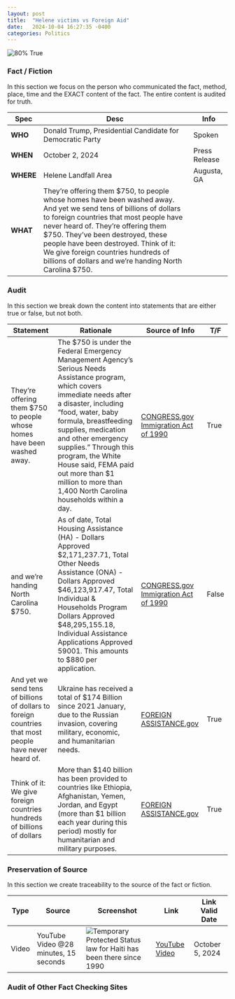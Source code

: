 ```yaml
---
layout: post
title:  "Helene victims vs Foreign Aid"
date:   2024-10-04 16:27:35 -0400
categories: Politics
---
```


![80% True](/assets/images/80.jpg)

### Fact / Fiction

In this section we focus on the person who communicated the fact, method, place, time and the EXACT content of the fact. The entire content is audited for truth.

| Spec | Desc | Info |
| ----------- | ----------- | ----------- |
| **WHO** | Donald Trump, Presidential Candidate for Democratic Party | Spoken |
| **WHEN** | October 2, 2024 | Press Release |
| **WHERE** | Helene Landfall Area | Augusta, GA |
| **WHAT** | They’re offering them $750, to people whose homes have been washed away. And yet we send tens of billions of dollars to foreign countries that most people have never heard of. They’re offering them $750. They’ve been destroyed, these people have been destroyed. Think of it: We give foreign countries hundreds of billions of dollars and we’re handing North Carolina $750.|

### Audit

In this section we break down the content into statements that are either true or false, but not both.

| Statement | Rationale | Source of Info | T/F |
| ----------- | ----------- | ----------- | ----------- |
| They’re offering them $750 to people whose homes have been washed away. | The $750 is under the Federal Emergency Management Agency’s Serious Needs Assistance program, which covers immediate needs after a disaster, including “food, water, baby formula, breastfeeding supplies, medication and other emergency supplies.” Through this program, the White House said, FEMA paid out more than $1 million to more than 1,400 North Carolina households within a day.| [CONGRESS.gov Immigration Act of 1990](https://www.congress.gov/bill/101st-congress/senate-bill/358) | True |
| and we’re handing North Carolina $750. | As of date, Total Housing Assistance (HA) - Dollars Approved	$2,171,237.71, Total Other Needs Assistance (ONA) - Dollars Approved	$46,123,917.47, Total Individual & Households Program Dollars Approved	$48,295,155.18, Individual Assistance Applications Approved	59001. This amounts to $880 per application. | [CONGRESS.gov Immigration Act of 1990](https://www.congress.gov/bill/101st-congress/senate-bill/358) | False |
| And yet we send tens of billions of dollars to foreign countries that most people have never heard of. | Ukraine has received a total of $174 Billion since 2021 January, due to the Russian invasion, covering military, economic, and humanitarian needs. | [FOREIGN ASSISTANCE.gov](https://foreignassistance.gov/cd/ukraine/) | True |
| Think of it: We give foreign countries hundreds of billions of dollars | More than $140 billion has been provided to countries like Ethiopia, Afghanistan, Yemen, Jordan, and Egypt (more than $1 billion each year during this period) mostly for humanitarian and military purposes. | [FOREIGN ASSISTANCE.gov](https://foreignassistance.gov) | True |

### Preservation of Source

In this section we create traceability to the source of the fact or fiction.

| Type | Source | Screenshot | Link | Link Valid Date |
| ----------- | ----------- | ----------- | ----------- | ----------- |
| Video | YouTube Video @28 minutes, 15 seconds | ![Temporary Protected Status law for Haiti has been there since 1990](/posts/images/Temporary-Protected-Status-law-for-Haiti-has-been-there-since-1990.jpg) |  [YouTube Video](https://www.youtube.com/live/VAGZGQg31hs&t=1695) | October 5, 2024 |

### Audit of Other Fact Checking Sites
